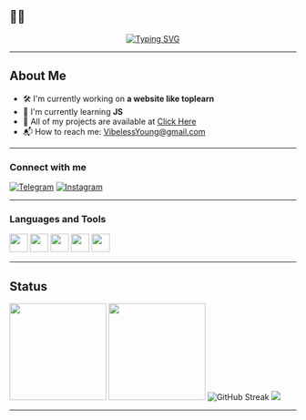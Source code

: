 ## 🧑‍💻

<p align="center">
  <a href="https://mamrez.dev" target="_blank">
    <img
      src="https://readme-typing-svg.demolab.com?font=Fira+Code&size=28&duration=2800&pause=900&color=3DDCFF&center=true&vCenter=true&width=600&lines=Hi;I'm+Just+a+Programmer;That's+it."
      alt="Typing SVG"
    />
  </a>
</p>

---

## About Me

- 🛠️ I'm currently working on **a website like toplearn**
- 🌱 I'm currently learning **JS**
- 📁 All of my projects are available at <a href="https://github.com/VibelessYoung?tab=repositories">Click Here</a>
- 📬 How to reach me: <a href="mailto:VibelessYoung@gmail.com">VibelessYoung@gmail.com</a>

---

### Connect with me

[![Telegram](https://img.shields.io/badge/Telegram-26A5E4?logo=telegram&logoColor=white)](https://t.me/VibelessYoung)
[![Instagram](https://img.shields.io/badge/Instagram-E4405F?logo=instagram&logoColor=white)](https://instagram.com/Vibeless.Young)

---

### Languages and Tools

<p>
  <!-- HTML -->
  <img src="https://cdn.jsdelivr.net/gh/devicons/devicon/icons/html5/html5-original.svg" height="32" />
  <!-- CSS -->
  <img src="https://cdn.jsdelivr.net/gh/devicons/devicon/icons/css3/css3-original.svg" height="32" />
  <!-- Sass -->
  <img src="https://cdn.jsdelivr.net/gh/devicons/devicon/icons/sass/sass-original.svg" height="32" />
  <!-- Bootstrap -->
  <img src="https://cdn.jsdelivr.net/gh/devicons/devicon/icons/bootstrap/bootstrap-original.svg" height="32" />
  <!-- JavaScript -->
  <img src="https://cdn.jsdelivr.net/gh/devicons/devicon/icons/javascript/javascript-original.svg" height="32" />
</p>

---

## Status

<p align="left">
  <img src="https://github-readme-stats.vercel.app/api?username=VibelessYoung&show_icons=true&theme=tokyonight&include_all_commits=true" height="170"/>
  <img src="https://github-readme-stats.vercel.app/api/top-langs/?username=VibelessYoung&layout=compact&langs_count=8&theme=tokyonight" height="170"/>
  <img src="https://streak-stats.demolab.com?user=VibelessYoung&theme=tokyonight" alt="GitHub Streak" />
  <img src="https://github-profile-trophy.vercel.app/?username=VibelessYoung&theme=tokyonight&row=1&column=6" />
</p>

---
